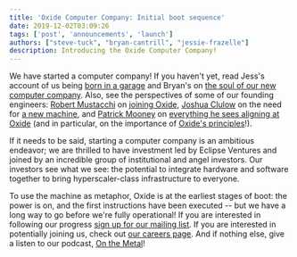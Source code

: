 ```yaml
---
title: 'Oxide Computer Company: Initial boot sequence'
date: 2019-12-02T03:09:26
tags: ['post', 'announcements', 'launch']
authors: ["steve-tuck", "bryan-cantrill", "jessie-frazelle"]
description: Introducing the Oxide Computer Company!
---
```


We have started a computer company!  If you haven't yet, read Jess's account
of us being <a href="https://blog.jessfraz.com/post/born-in-a-garage/">born
in a garage</a> and Bryan's on <a
href="http://dtrace.org/blogs/bmc/?p=1086">the soul of our new computer
company</a>.  Also, see the perspectives of some of our founding engineers: <a
href="https://twitter.com/rmustacc">Robert Mustacchi</a> on <a
href="https://fingolfin.org/blog/20191202/oxide.html">joining Oxide</a>,
<a href="https://twitter.com/jmclulow">Joshua Clulow</a> on the need for
<a href="https://sysmgr.org/blog/2019/12/02/a-new-machine/">a new machine</a>, and
<a href="https://twitter.com/pfmooney">Patrick Mooney</a> on 
<a href="https://www.pfmooney.com/post/2019-12-02-the-new-thing/">everything he sees aligning at Oxide</a> (and in particular,
on the importance of <a href="https://oxide.computer/principles">Oxide's principles</a>!).

If it needs to be said, starting a computer company is an ambitious
endeavor; we are thrilled to have investment led by Eclipse Ventures and
joined by an incredible group of institutional and angel investors.  Our
investors see what we see:  the potential to integrate hardware and software
together to bring hyperscaler-class infrastructure to everyone.

To use the machine as metaphor, Oxide is at the earliest stages of boot: the
power is on, and the first instructions have been executed -- but we have a
long way to go before we're fully operational! If you are interested in
following our progress <a
href="https://oxidecomputer.us20.list-manage.com/subscribe?u=e46acf89cdf1f5bddf3136473&id=8a6d823488">sign
up for our mailing list</a>.  If you are interested in potentially joining
us, check out <a href="https://oxide.computer/careers">our careers page</a>.
And if nothing else, give a listen to our podcast, <a
href="https://onthemetal.fm">On the Metal</a>!
